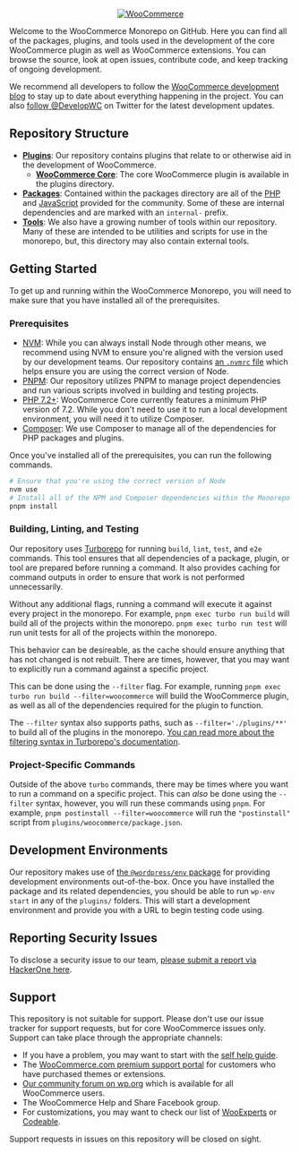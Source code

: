 <p align="center"><a href="https://woocommerce.com/"><img src="https://woocommerce.com/wp-content/themes/woo/images/logo-woocommerce@2x.png" alt="WooCommerce"></a></p>

Welcome to the WooCommerce Monorepo on GitHub. Here you can find all of the packages, plugins, and tools used in the development of the core WooCommerce plugin as well as WooCommerce extensions. You can browse the source, look at open issues, contribute code, and keep tracking of ongoing development.

We recommend all developers to follow the [WooCommerce development blog](https://woocommerce.wordpress.com/) to stay up to date about everything happening in the project. You can also [follow @DevelopWC](https://twitter.com/DevelopWC) on Twitter for the latest development updates.

## Repository Structure

* [**Plugins**](plugins): Our repository contains plugins that relate to or otherwise aid in the development of WooCommerce.
  * [**WooCommerce Core**](plugins/woocommerce): The core WooCommerce plugin is available in the plugins directory.
* [**Packages**](packages): Contained within the packages directory are all of the [PHP](packages/php) and [JavaScript](packages/js) provided for the community. Some of these are internal dependencies and are marked with an `internal-` prefix.
* [**Tools**](tools): We also have a growing number of tools within our repository. Many of these are intended to be utilities and scripts for use in the monorepo, but, this directory may also contain external tools.

## Getting Started

To get up and running within the WooCommerce Monorepo, you will need to make sure that you have installed all of the prerequisites.

### Prerequisites

* [NVM](https://github.com/nvm-sh/nvm#installing-and-updating): While you can always install Node through other means, we recommend using NVM to ensure you're aligned with the version used by our development teams. Our repository contains [an `.nvmrc` file](.nvmrc) which helps ensure you are using the correct version of Node.
* [PNPM](https://pnpm.io/installation): Our repository utilizes PNPM to manage project dependencies and run various scripts involved in building and testing projects.
* [PHP 7.2+](https://www.php.net/manual/en/install.php): WooCommerce Core currently features a minimum PHP version of 7.2. While you don't need to use it to run a local development environment, you will need it to utilize Composer.
* [Composer](https://getcomposer.org/doc/00-intro.md): We use Composer to manage all of the dependencies for PHP packages and plugins.

Once you've installed all of the prerequisites, you can run the following commands.

```bash
# Ensure that you're using the correct version of Node
nvm use
# Install all of the NPM and Composer dependencies within the Monorepo
pnpm install
```

### Building, Linting, and Testing

Our repository uses [Turborepo](https://turborepo.org) for running `build`, `lint`, `test`, and `e2e` commands. This tool ensures that all dependencies of a package, plugin, or tool are prepared before running a command. It also provides caching for command outputs in order to ensure that work is not performed unnecessarily.

Without any additional flags, running a command will execute it against every project in the monorepo. For example, `pnpm exec turbo run build` will build all of the projects within the monorepo. `pnpm exec turbo run test` will run unit tests for all of the projects within the monorepo.

This behavior can be desireable, as the cache should ensure anything that has not changed is not rebuilt. There are times, however, that you may want to explicitly run a command against a specific project.

This can be done using the `--filter` flag. For example, running `pnpm exec turbo run build --filter=woocommerce` will build the WooCommerce plugin, as well as all of the dependencies required for the plugin to function.

The `--filter` syntax also supports paths, such as `--filter='./plugins/**'` to build all of the plugins in the monorepo. [You can read more about the filtering syntax in Turborepo's documentation](https://turborepo.org/docs/core-concepts/filtering).

### Project-Specific Commands

Outside of the above `turbo` commands, there may be times where you want to run a command on a specific project. This can _also_ be done using the `--filter` syntax, however, you will run these commands using `pnpm`. For example, `pnpm postinstall --filter=woocommerce` will run the `"postinstall"` script from `plugins/woocommerce/package.json`.

## Development Environments

Our repository makes use of [the `@wordpress/env` package](https://developer.wordpress.org/block-editor/reference-guides/packages/packages-env/) for providing development environments out-of-the-box. Once you have installed the package and its related dependencies, you should be able to run `wp-env start` in any of the `plugins/` folders. This will start a development environment and provide you with a URL to begin testing code using.

## Reporting Security Issues
To disclose a security issue to our team, [please submit a report via HackerOne here](https://hackerone.com/automattic/).

## Support
This repository is not suitable for support. Please don't use our issue tracker for support requests, but for core WooCommerce issues only. Support can take place through the appropriate channels:

* If you have a problem, you may want to start with the [self help guide](https://docs.woocommerce.com/document/woocommerce-self-service-guide/).
* The [WooCommerce.com premium support portal](https://woocommerce.com/contact-us/ ) for customers who have purchased themes or extensions.
* [Our community forum on wp.org](https://wordpress.org/support/plugin/woocommerce) which is available for all WooCommerce users.
* The WooCommerce Help and Share Facebook group.
* For customizations, you may want to check our list of [WooExperts](https://woocommerce.com/experts/) or [Codeable](https://codeable.io/).

Support requests in issues on this repository will be closed on sight.
